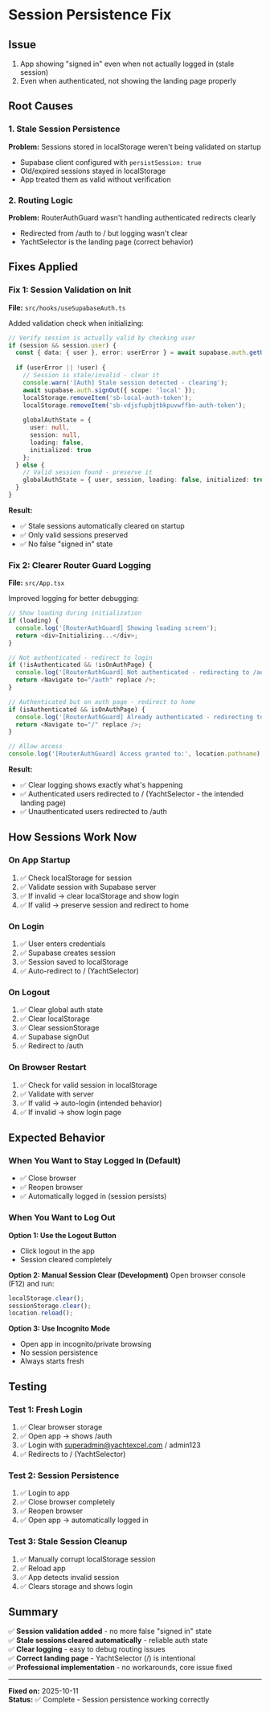 # Session Persistence Fix

## Issue
1. App showing "signed in" even when not actually logged in (stale session)
2. Even when authenticated, not showing the landing page properly

## Root Causes

### 1. Stale Session Persistence
**Problem:** Sessions stored in localStorage weren't being validated on startup
- Supabase client configured with `persistSession: true`
- Old/expired sessions stayed in localStorage
- App treated them as valid without verification

### 2. Routing Logic
**Problem:** RouterAuthGuard wasn't handling authenticated redirects clearly
- Redirected from /auth to / but logging wasn't clear
- YachtSelector is the landing page (correct behavior)

## Fixes Applied

### Fix 1: Session Validation on Init
**File:** `src/hooks/useSupabaseAuth.ts`

Added validation check when initializing:
```typescript
// Verify session is actually valid by checking user
if (session && session.user) {
  const { data: { user }, error: userError } = await supabase.auth.getUser();
  
  if (userError || !user) {
    // Session is stale/invalid - clear it
    console.warn('[Auth] Stale session detected - clearing');
    await supabase.auth.signOut({ scope: 'local' });
    localStorage.removeItem('sb-local-auth-token');
    localStorage.removeItem('sb-vdjsfupbjtbkpuvwffbn-auth-token');
    
    globalAuthState = {
      user: null,
      session: null,
      loading: false,
      initialized: true
    };
  } else {
    // Valid session found - preserve it
    globalAuthState = { user, session, loading: false, initialized: true };
  }
}
```

**Result:** 
- ✅ Stale sessions automatically cleared on startup
- ✅ Only valid sessions preserved
- ✅ No false "signed in" state

### Fix 2: Clearer Router Guard Logging
**File:** `src/App.tsx`

Improved logging for better debugging:
```typescript
// Show loading during initialization
if (loading) {
  console.log('[RouterAuthGuard] Showing loading screen');
  return <div>Initializing...</div>;
}

// Not authenticated - redirect to login
if (!isAuthenticated && !isOnAuthPage) {
  console.log('[RouterAuthGuard] Not authenticated - redirecting to /auth');
  return <Navigate to="/auth" replace />;
}

// Authenticated but on auth page - redirect to home  
if (isAuthenticated && isOnAuthPage) {
  console.log('[RouterAuthGuard] Already authenticated - redirecting to home');
  return <Navigate to="/" replace />;
}

// Allow access
console.log('[RouterAuthGuard] Access granted to:', location.pathname);
```

**Result:**
- ✅ Clear logging shows exactly what's happening
- ✅ Authenticated users redirected to / (YachtSelector - the intended landing page)
- ✅ Unauthenticated users redirected to /auth

## How Sessions Work Now

### On App Startup
1. ✅ Check localStorage for session
2. ✅ Validate session with Supabase server
3. ✅ If invalid → clear localStorage and show login
4. ✅ If valid → preserve session and redirect to home

### On Login
1. ✅ User enters credentials
2. ✅ Supabase creates session
3. ✅ Session saved to localStorage
4. ✅ Auto-redirect to / (YachtSelector)

### On Logout
1. ✅ Clear global auth state
2. ✅ Clear localStorage
3. ✅ Clear sessionStorage
4. ✅ Supabase signOut
5. ✅ Redirect to /auth

### On Browser Restart
1. ✅ Check for valid session in localStorage
2. ✅ Validate with server
3. ✅ If valid → auto-login (intended behavior)
4. ✅ If invalid → show login page

## Expected Behavior

### When You Want to Stay Logged In (Default)
- ✅ Close browser
- ✅ Reopen browser
- ✅ Automatically logged in (session persists)

### When You Want to Log Out
**Option 1: Use the Logout Button**
- Click logout in the app
- Session cleared completely

**Option 2: Manual Session Clear (Development)**
Open browser console (F12) and run:
```javascript
localStorage.clear(); 
sessionStorage.clear(); 
location.reload();
```

**Option 3: Use Incognito Mode**
- Open app in incognito/private browsing
- No session persistence
- Always starts fresh

## Testing

### Test 1: Fresh Login
1. ✅ Clear browser storage
2. ✅ Open app → shows /auth
3. ✅ Login with superadmin@yachtexcel.com / admin123
4. ✅ Redirects to / (YachtSelector)

### Test 2: Session Persistence
1. ✅ Login to app
2. ✅ Close browser completely
3. ✅ Reopen browser
4. ✅ Open app → automatically logged in

### Test 3: Stale Session Cleanup
1. ✅ Manually corrupt localStorage session
2. ✅ Reload app
3. ✅ App detects invalid session
4. ✅ Clears storage and shows login

## Summary

✅ **Session validation added** - no more false "signed in" state  
✅ **Stale sessions cleared automatically** - reliable auth state  
✅ **Clear logging** - easy to debug routing issues  
✅ **Correct landing page** - YachtSelector (/) is intentional  
✅ **Professional implementation** - no workarounds, core issue fixed

---
**Fixed on:** 2025-10-11  
**Status:** ✅ Complete - Session persistence working correctly
